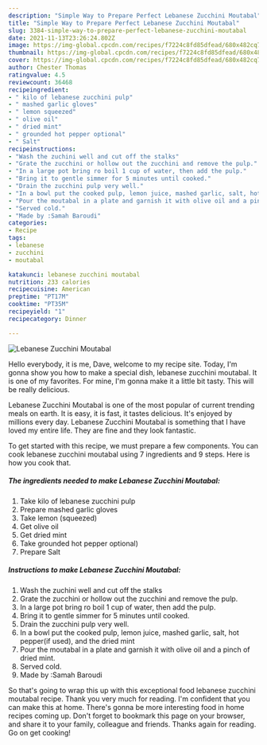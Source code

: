 ```yaml
---
description: "Simple Way to Prepare Perfect Lebanese Zucchini Moutabal"
title: "Simple Way to Prepare Perfect Lebanese Zucchini Moutabal"
slug: 3384-simple-way-to-prepare-perfect-lebanese-zucchini-moutabal
date: 2021-11-13T23:26:24.802Z
image: https://img-global.cpcdn.com/recipes/f7224c8fd85dfead/680x482cq70/lebanese-zucchini-moutabal-recipe-main-photo.jpg
thumbnail: https://img-global.cpcdn.com/recipes/f7224c8fd85dfead/680x482cq70/lebanese-zucchini-moutabal-recipe-main-photo.jpg
cover: https://img-global.cpcdn.com/recipes/f7224c8fd85dfead/680x482cq70/lebanese-zucchini-moutabal-recipe-main-photo.jpg
author: Chester Thomas
ratingvalue: 4.5
reviewcount: 36468
recipeingredient:
- " kilo of lebanese zucchini pulp"
- " mashed garlic gloves"
- " lemon squeezed"
- " olive oil"
- " dried mint"
- " grounded hot pepper optional"
- " Salt"
recipeinstructions:
- "Wash the zuchini well and cut off the stalks"
- "Grate the zucchini or hollow out the zucchini and remove the pulp."
- "In a large pot bring ro boil 1 cup of water, then add the pulp."
- "Bring it to gentle simmer for 5 minutes until cooked."
- "Drain the zucchini pulp very well."
- "In a bowl put the cooked pulp, lemon juice, mashed garlic, salt, hot pepper(if used), and the dried mint"
- "Pour the moutabal in a plate and garnish it with olive oil and a pinch of dried mint."
- "Served cold."
- "Made by :Samah Baroudi"
categories:
- Recipe
tags:
- lebanese
- zucchini
- moutabal

katakunci: lebanese zucchini moutabal 
nutrition: 233 calories
recipecuisine: American
preptime: "PT17M"
cooktime: "PT35M"
recipeyield: "1"
recipecategory: Dinner

---
```



![Lebanese Zucchini Moutabal](https://img-global.cpcdn.com/recipes/f7224c8fd85dfead/680x482cq70/lebanese-zucchini-moutabal-recipe-main-photo.jpg)

Hello everybody, it is me, Dave, welcome to my recipe site. Today, I'm gonna show you how to make a special dish, lebanese zucchini moutabal. It is one of my favorites. For mine, I'm gonna make it a little bit tasty. This will be really delicious.



Lebanese Zucchini Moutabal is one of the most popular of current trending meals on earth. It is easy, it is fast, it tastes delicious. It's enjoyed by millions every day. Lebanese Zucchini Moutabal is something that I have loved my entire life. They are fine and they look fantastic.


To get started with this recipe, we must prepare a few components. You can cook lebanese zucchini moutabal using 7 ingredients and 9 steps. Here is how you cook that.

<!--inarticleads1-->

##### The ingredients needed to make Lebanese Zucchini Moutabal:

1. Take  kilo of lebanese zucchini pulp
1. Prepare  mashed garlic gloves
1. Take  lemon (squeezed)
1. Get  olive oil
1. Get  dried mint
1. Take  grounded hot pepper optional)
1. Prepare  Salt




<!--inarticleads2-->

##### Instructions to make Lebanese Zucchini Moutabal:

1. Wash the zuchini well and cut off the stalks
1. Grate the zucchini or hollow out the zucchini and remove the pulp.
1. In a large pot bring ro boil 1 cup of water, then add the pulp.
1. Bring it to gentle simmer for 5 minutes until cooked.
1. Drain the zucchini pulp very well.
1. In a bowl put the cooked pulp, lemon juice, mashed garlic, salt, hot pepper(if used), and the dried mint
1. Pour the moutabal in a plate and garnish it with olive oil and a pinch of dried mint.
1. Served cold.
1. Made by :Samah Baroudi




So that's going to wrap this up with this exceptional food lebanese zucchini moutabal recipe. Thank you very much for reading. I'm confident that you can make this at home. There's gonna be more interesting food in home recipes coming up. Don't forget to bookmark this page on your browser, and share it to your family, colleague and friends. Thanks again for reading. Go on get cooking!
